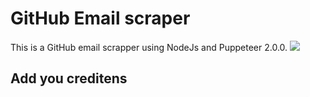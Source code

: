 # GitHub Email scraper 
This is a GitHub email scrapper using NodeJs and Puppeteer 2.0.0.
![](https://i.imgur.com/ojIyCwp.gif[/img)

## Add you creditens
